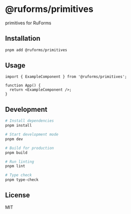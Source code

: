 # @ruforms/primitives

primitives for RuForms

## Installation

```bash
pnpm add @ruforms/primitives
```

## Usage

```tsx
import { ExampleComponent } from '@ruforms/primitives';

function App() {
  return <ExampleComponent />;
}
```

## Development

```bash
# Install dependencies
pnpm install

# Start development mode
pnpm dev

# Build for production
pnpm build

# Run linting
pnpm lint

# Type check
pnpm type-check
```

## License

MIT
